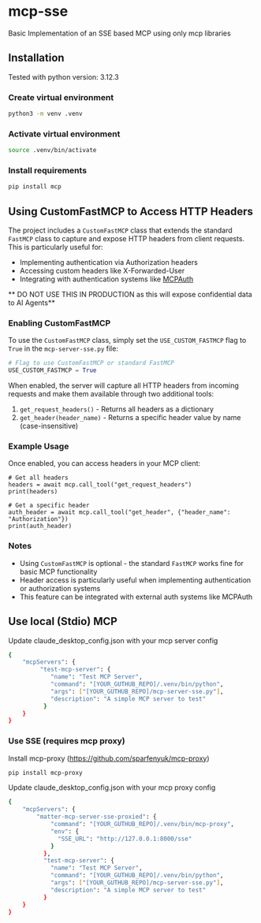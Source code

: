 # mcp-sse
Basic Implementation of an SSE based MCP using only mcp libraries

## Installation

Tested with python version: 3.12.3

### Create virtual environment
```bash
python3 -m venv .venv
```

### Activate virtual environment
```bash
source .venv/bin/activate
```

### Install requirements
```bash
pip install mcp
```

## Using CustomFastMCP to Access HTTP Headers

The project includes a `CustomFastMCP` class that extends the standard `FastMCP` class to capture and expose HTTP headers from client requests. This is particularly useful for:

- Implementing authentication via Authorization headers
- Accessing custom headers like X-Forwarded-User
- Integrating with authentication systems like [MCPAuth](https://github.com/oidebrett/mcpauth)

** DO NOT USE THIS IN PRODUCTION as this will expose confidential data to AI Agents**

### Enabling CustomFastMCP

To use the `CustomFastMCP` class, simply set the `USE_CUSTOM_FASTMCP` flag to `True` in the `mcp-server-sse.py` file:

```python
# Flag to use CustomFastMCP or standard FastMCP
USE_CUSTOM_FASTMCP = True
```

When enabled, the server will capture all HTTP headers from incoming requests and make them available through two additional tools:

1. `get_request_headers()` - Returns all headers as a dictionary
2. `get_header(header_name)` - Returns a specific header value by name (case-insensitive)

### Example Usage

Once enabled, you can access headers in your MCP client:

```
# Get all headers
headers = await mcp.call_tool("get_request_headers")
print(headers)

# Get a specific header
auth_header = await mcp.call_tool("get_header", {"header_name": "Authorization"})
print(auth_header)
```

### Notes

- Using `CustomFastMCP` is optional - the standard `FastMCP` works fine for basic MCP functionality
- Header access is particularly useful when implementing authentication or authorization systems
- This feature can be integrated with external auth systems like MCPAuth

## Use local (Stdio) MCP

Update claude_desktop_config.json with your mcp server config

```bash
{
    "mcpServers": {
         "test-mcp-server": {
            "name": "Test MCP Server",
            "command": "[YOUR_GUTHUB_REPO]/.venv/bin/python",
            "args": ["[YOUR_GUTHUB_REPO]/mcp-server-sse.py"],
            "description": "A simple MCP server to test"
          }
    }
}
```

### Use SSE (requires mcp proxy)

Install mcp-proxy (https://github.com/sparfenyuk/mcp-proxy)

```bash
pip install mcp-proxy
```

Update claude_desktop_config.json with your mcp proxy config

```bash
{
    "mcpServers": {
        "matter-mcp-server-sse-proxied": {
            "command": "[YOUR_GUTHUB_REPO]/.venv/bin/mcp-proxy",
            "env": {
              "SSE_URL": "http://127.0.0.1:8000/sse"
            }
          },   
          "test-mcp-server": {
            "name": "Test MCP Server",
            "command": "[YOUR_GUTHUB_REPO]/.venv/bin/python",
            "args": ["[YOUR_GUTHUB_REPO]/mcp-server-sse.py"],
            "description": "A simple MCP server to test"
          }
    }
}
```

